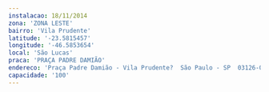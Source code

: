 ```yaml
---
instalacao: 18/11/2014
zona: 'ZONA LESTE'
bairro: 'Vila Prudente'
latitude: '-23.5815457'
longitude: '-46.5853654'
local: 'São Lucas'
praca: 'PRAÇA PADRE DAMIÃO'
endereco: 'Praça Padre Damião - Vila Prudente?  São Paulo - SP  03126-050'
capacidade: '100'
---
```

